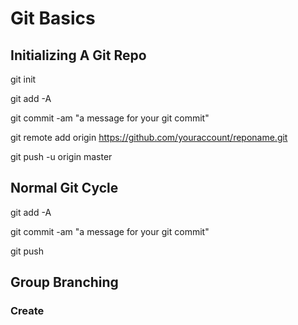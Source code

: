 # Git Basics

## Initializing A Git Repo
git init

git add -A

git commit -am "a message for your git commit"

git remote add origin https://github.com/youraccount/reponame.git

git push -u origin master


## Normal Git Cycle

git add -A

git commit -am "a message for your git commit"

git push


## Group Branching

### Create


